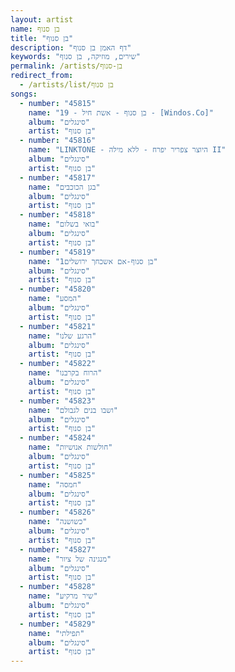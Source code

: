 ```yaml
---
layout: artist
name: בן סנוף
title: "בן סנוף"
description: "דף האמן בן סנוף"
keywords: "שירים, מוזיקה, בן סנוף"
permalink: /artists/בן-סנוף
redirect_from:
  - /artists/list/בן סנוף
songs:
  - number: "45815"
    name: "19 - בן סנוף - אשת חיל - [Windos.Co]"
    album: "סינגלים"
    artist: "בן סנוף"
  - number: "45816"
    name: "LINKTONE - היוצר צפריר יפרח - ללא מילה II"
    album: "סינגלים"
    artist: "בן סנוף"
  - number: "45817"
    name: "בגן הכוכבים"
    album: "סינגלים"
    artist: "בן סנוף"
  - number: "45818"
    name: "בואי בשלום"
    album: "סינגלים"
    artist: "בן סנוף"
  - number: "45819"
    name: "בן סנוף-אם אשכחך ירושלים1"
    album: "סינגלים"
    artist: "בן סנוף"
  - number: "45820"
    name: "המסע"
    album: "סינגלים"
    artist: "בן סנוף"
  - number: "45821"
    name: "הרגע שלנו"
    album: "סינגלים"
    artist: "בן סנוף"
  - number: "45822"
    name: "הרוח בקרבנו"
    album: "סינגלים"
    artist: "בן סנוף"
  - number: "45823"
    name: "ושבו בנים לגבולם"
    album: "סינגלים"
    artist: "בן סנוף"
  - number: "45824"
    name: "חולשות אנושיות"
    album: "סינגלים"
    artist: "בן סנוף"
  - number: "45825"
    name: "חמסה"
    album: "סינגלים"
    artist: "בן סנוף"
  - number: "45826"
    name: "כשושנה"
    album: "סינגלים"
    artist: "בן סנוף"
  - number: "45827"
    name: "מנגינה של ציור"
    album: "סינגלים"
    artist: "בן סנוף"
  - number: "45828"
    name: "שיר מרקיע"
    album: "סינגלים"
    artist: "בן סנוף"
  - number: "45829"
    name: "תפילתי"
    album: "סינגלים"
    artist: "בן סנוף"
---
```

